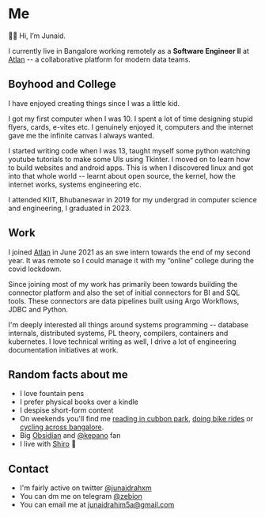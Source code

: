# Me

👋🏻 Hi, I’m Junaid.

I currently live in Bangalore working remotely as a **Software Engineer II** at [Atlan](https://atlan.com/) -- a collaborative platform for modern data teams.

## Boyhood and College

I have enjoyed creating things since I was a little kid.

I got my first computer when I was 10. I spent a lot of time designing stupid flyers, cards, e-vites etc. I genuinely enjoyed it, computers and the internet gave me the infinite canvas I always wanted.

I started writing code when I was 13, taught myself some python watching youtube tutorials to make some UIs using Tkinter. I moved on to learn how to build websites and android apps. This is when I discovered linux and got into that whole world -- learnt about open source, the kernel, how the internet works, systems engineering etc.

I attended KIIT, Bhubaneswar in 2019 for my undergrad in computer science and engineering, I graduated in 2023.

## Work

I joined [Atlan](https://atlan.com/) in June 2021 as an swe intern towards the end of my second year. It was remote so I could manage it with my “online” college during the covid lockdown.

Since joining most of my work has primarily been towards building the connector platform and also the set of initial connectors for BI and SQL tools. These connectors are data pipelines built using Argo Workflows, JDBC and Python.

I'm deeply interested all things around systems programming -- database internals, distributed systems, PL theory, compilers, containers and kubernetes. I love technical writing as well, I drive a lot of engineering documentation initiatives at work.

## Random facts about me

- I love fountain pens
- I prefer physical books over a kindle
- I despise short-form content
- On weekends you'll find me [reading in cubbon park](https://www.instagram.com/cubbonreads/), [doing bike rides](https://www.corner.inc/list/db4aac10-9f0e-461b-bf00-2d785b387bf0) or [cycling across bangalore](https://www.strava.com/athletes/50189743).
- Big [Obsidian](https://twitter.com/obsdmd) and [@kepano](https://twitter.com/kepano) fan
- I live with [Shiro](https://www.instagram.com/shirotoninn/) 🐶

## Contact

- I'm fairly active on twitter [@junaidrahxm](https://twitter.com/junaidrahxm)
- You can dm me on telegram [@zebion](https://t.me/zebion)
- You can email me at [junaidrahim5a@gmail.com](mailto:junaidrahim5a@gmail.com)
